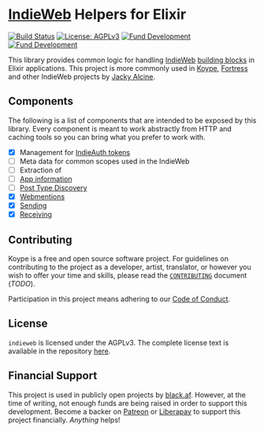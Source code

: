 # [IndieWeb][] Helpers for Elixir

[![Build Status](https://ci.jacky.wtf/api/badges/indieweb/elixir/status.svg?ref=refs/heads/develop)](https://ci.jacky.wtf/indieweb/elixir)
[![License: AGPLv3](https://badgen.net/badge/license/AGPLv3/blue)](https://choosealicense.com/licenses/agpl-3.0/)
[![Fund Development](https://badgen.net/badge/fund/on%20patreon/F96854)](http://patreon.com/jackyalcine/)
[![Fund Development](https://badgen.net/badge/fund/on%20liberapay/FFDC00)](http://liberapay.com/jackyalcine/)

This library provides common logic for handling [IndieWeb][] [building blocks][] 
in Elixir applications. This project is more commonly used in [Koype][],
[Fortress][] and other IndieWeb projects by [Jacky Alcine][jacky].

## Components

The following is a list of components that are intended to be exposed by this
library. Every component is meant to work abstractly from HTTP and caching tools
so you can bring what you prefer to work with.

* [x] Management for [IndieAuth tokens][1]
* [ ] Meta data for common scopes used in the IndieWeb
* [ ] Extraction of
 * [ ] [App information][h-x-app]
 * [ ] [Post Type Discovery][ptd]
* [x] [Webmentions][wm]
 * [x] [Sending][wm-send]
 * [x] [Receiving][wm-rec]

## Contributing

Koype is a free and open source software project. For guidelines on contributing to the project
as a developer, artist, translator, or however you wish to offer your time and skills, please
read the [`CONTRIBUTING`][contrib] document (_TODO_).

Participation in this project means adhering to our [Code of Conduct][coc].

## License

`indieweb` is licensed under the AGPLv3. The complete license text is available in the repository [here][license].

## Financial Support

This project is used in publicly open projects by [black.af](https://black.af).
However, at the time of writing, not enough funds are being raised in order to
support this development. Become a backer on [Patreon][patreon] or [Liberapay][liberapay]
to support this project financially. _Anything_ helps!

[indieweb]: https://indieweb.org
[koype]: https://koype.net
[fortress]: https://fortress.black.af
[jacky]: https://jacky.wtf
[h-x-app]: https://indieweb.org/h-x-app
[ptd]: https://indieweb.org/post-type-discovery
[wm]: http://webmention.net/
[wm-send]: https://www.w3.org/TR/webmention/#sending-webmentions
[wm-rec]: https://www.w3.org/TR/webmention/#receiving-webmentions
[1]: https://indieauth.spec.indieweb.org/#token-endpoint-0
[contrib]: ./CONTRIBUTING.markdown
[coc]: ./CODE_OF_CONDUCT.markdown
[building blocks]: http://indieweb.org/building-blocks
[license]: ./LICENSE
[patreon]: http://patreon.com/jackyalcine
[liberapay]: http://liberapay.com/jackyalcine/
